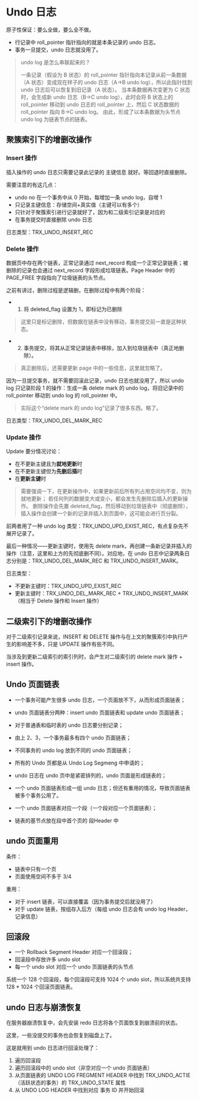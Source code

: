 # Undo 日志

原子性保证：要么全做，要么全不做。

- 行记录中 roll_pointer 指针指向的就是本条记录的 undo 日志。
- 事务一旦提交，undo 日志就没用了。

> undo log 是怎么串联起来的？
> 
> 一条记录（假设为 B 状态）的 roll_pointer 指针指向本记录从前一条数据（A 状态）变成现在样子的 undo 日志（A->B undo log），所以此指针找到 undo 日志后可以恢复到旧记录（A 状态）。
> 当本条数据再次变更为 C 状态时，会生成新 undo 日志（B->C undo log），此时会将 B 状态上的 roll_pointer 移动到 undo 日志的 roll_pointer 上，然后 C 状态数据的 roll_pointer 指向 B->C undo log。
> 由此，形成了以本条数据为头节点 undo log 为链表节点的链表。

## 聚簇索引下的增删改操作

### Insert 操作

插入操作的 undo 日志只需要记录此记录的 主键信息 就好。等回退时直接删除。

需要注意的有这几点：
- undo no 在一个事务中从 0 开始，每增加一条 undo log，自增 1
- 只记录主键信息：存储空间+真实值（主键可以有多个）
- 只针对于聚簇索引进行记录就好了，因为和二级索引记录是对应的
- 在事务提交时直接删除 undo 日志

日志类型：TRX_UNDO_INSERT_REC

### Delete 操作

数据页中存在两个链表，正常记录通过 next_record 构成一个正常记录链表；被删除的记录也会通过 next_record 字段形成垃圾链表。Page Header 中的 PAGE_FREE 字段指向了垃圾链表的头节点。

之前有讲过，删除过程是逻辑删，在删除过程中有两个阶段：

- 1. 将 deleted_flag 设置为 1，即标记为已删除

> 这里只是标记删除，但数据在链表中没有移动，事务提交前一直是这种状态。

- 2. 事务提交，将其从正常记录链表中移除，加入到垃圾链表中（真正地删除）。

> 真正删除后，还需要更新 page 中的一些信息，这里就忽略了。

因为一旦提交事务，就不需要回滚此记录，undo 日志也就没用了，所以 undo log 只记录阶段 1 的操作：生成一条 delete mark 的 undo log，将旧记录中的 roll_pointer 移动到 undo log 的 roll_pointer 中。

> 实际这个“delete mark 的 undo log”记录了很多东西。略了。

日志类型：TRX_UNDO_DEL_MARK_REC

### Update 操作

Update 要分情况讨论：

- 在不更新主键且为**就地更新**时
- 在不更新主键但为**先删后插**时
- 在**更新主键**时

> 需要强调一下，在更新操作中，如果更新前后所有列占用空间均不变，则为就地更新；
> 若任何列的数据变大或变小，都会发生先删除后插入的更新操作。
> 删除操作会先置 deleted_flag，然后移动到垃圾链表中（彻底删除），插入操作会创建一个新的记录并插入到页面中，这可能会进行页分裂。

前两者用了一种 undo log 类型：TRX_UNDO_UPD_EXIST_REC，有点复杂先不展开记录了。

最后一种情况——更新主键时，使用先 delete mark，再创建一条新记录并插入的操作（注意，这里和上方的先彻底删不同）。对应地，在 undo 日志中记录两条日志分别是：TRX_UNDO_DEL_MARK_REC 和 TRX_UNDO_INSERT_MARK。

日志类型：
- 不更新主键时：TRX_UNDO_UPD_EXIST_REC
- 更新主键时：TRX_UNDO_DEL_MARK_REC + TRX_UNDO_INSERT_MARK （相当于 Delete 操作和 Insert 操作）

## 二级索引下的增删改操作

对于二级索引记录来说，INSERT 和 DELETE 操作与在上文的聚簇索引中执行产生的影响差不多，只是 UPDATE 操作有些不同。

当涉及到更新二级索引的索引列时，会产生对二级索引的 delete mark 操作 + insert 操作。

## Undo 页面链表

- 一个事务可能产生很多 undo 日志，一个页面放不下，从而形成页面链表；
- undo 页面链表分两种：insert undo 页面链表和 update undo 页面链表；
- 对于普通表和临时表的 undo 日志要分别记录；
- 由上 2、3，一个事务最多有四个 undo 页面链表；
- 不同事务的 undo log 放到不同的 undo 页面链表；
- 所有的 Undo 页都是从 Undo Log Segmeng 中申请的；
- undo 日志在 undo 页中是紧密排列的，undo 页面是形成链表的；
- 一个 undo 页面链表形成一组 undo 日志；但还有重用的情况，导致页面链表被多个事务公用了。

- 一个 undo 页面链表对应一个段（一个段对应一个页面链表）；
- 链表的基节点放在段中首个页的 段Header 中

## undo 页面重用

条件：

- 链表中只有一个页
- 页面使用空间不多于 3/4

重用：

- 对于 insert 链表，可以直接覆盖（因为事务提交后就没用了）
- 对于 update 链表，按组存入后方（每组 undo 日志会有 undo log Header，记录信息）

## 回滚段 

- 一个 Rollback Segment Header 对应一个回滚段；
- 回滚段中存放许多 undo slot
- 每一个 undo slot 对应一个 undo 页面链表的头节点

系统一个 128 个回滚段，每个回滚段可支持 1024 个 undo slot，所以系统共支持 128 * 1024 个回滚页面链表。

## undo 日志与崩溃恢复

在服务器崩溃恢复中，会先安装 redo 日志将各个页面恢复到崩溃前的状态。

这里，一些没提交的事务也会恢复到磁盘上了。

这是就用到 undo 日志进行回滚处理了：

1. 遍历回滚段
2. 遍历回滚段中的 undo slot（非空对应一个 undo 页面链表）
3. 从页面链表的 UNDO LOG FREGMENT HEADER 中找到 TRX_UNDO_ACTIE（活跃状态的事务）的 TRX_UNDO_STATE 属性
4. 从 UNDO LOG HEADER 中找到对应 事务 ID 并开始回滚